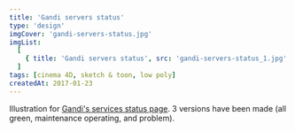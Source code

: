 ```yaml
---
title: 'Gandi servers status'
type: 'design'
imgCover: 'gandi-servers-status.jpg'
imgList:
  [
    { title: 'Gandi servers status', src: 'gandi-servers-status_1.jpg' },
  ]
tags: [cinema 4D, sketch & toon, low poly]
createdAt: 2017-01-23
---
```


Illustration for [Gandi's services status page](https://status.gandi.net/). 3 versions have been made (all green, maintenance operating, and problem).
<!--more-->